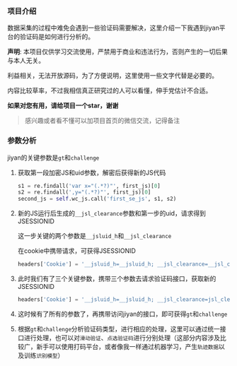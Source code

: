 ### 项目介绍

数据采集的过程中难免会遇到一些验证码需要解决，这里介绍一下我遇到jiyan平台的验证码是如何进行分析的。

**声明**: 本项目仅供学习交流使用，严禁用于商业和违法行为，否则产生的一切后果与本人无关。

利益相关，无法开放源码，为了方便说明，这里使用一些文字代替是必要的。

内容比较草率，不过我相信真正研究过的人可以看懂，伸手党估计不合适。

**如果对您有用，请给项目一个star，谢谢**

> 感兴趣或者看不懂可以加项目首页的微信交流，记得备注

### 参数分析

jiyan的关键参数是`gt`和`challenge`

1. 获取第一段加密JS和uid参数，解密后获得新的JS代码

   ```python
   s1 = re.findall('var x="(.*?)"', first_js)[0]
   s2 = re.findall(',y="(.*?)"', first_js)[0]
   second_js = self.wc_js.call('first_se_js', s1, s2)
   ```

2. 新的JS运行后生成的`__jsl_clearance`参数和第一步的uid，请求得到JSESSIONID

   这一步关键的两个参数是`__jsluid_h`和`__jsl_clearance`

   在cookie中携带请求，可获得JSESSIONID

   ```python
   headers['Cookie'] = '__jsluid_h=__jsluid_h; __jsl_clearance=__jsl_clearance;'
   ```

3. 此时我们有了三个关键参数，携带三个参数去请求验证码接口，获取新的JSESSIONID

   ```python
   headers['Cookie'] = '__jsluid_h=__jsluid_h; __jsl_clearance=jsl_clearance;JSESSIONID=JSESSIONID'
   ```

4. 这时候有了所有的参数了，再携带访问jiyan的接口，即可获得`gt`和`challenge`

5. 根据`gt`和`challenge`分析验证码类型，进行相应的处理，这里可以通过统一接口进行处理，也可以对`滑动验证`、`点选验证码`进行分别处理（这部分内容涉及比较广，新手可以使用打码平台，或者像我一样通过机器学习，产生`轨迹数据`以及训练`识别模型`）